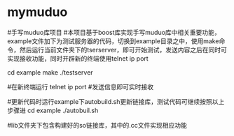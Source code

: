 # mymuduo
#手写muduo库项目
#本项目基于boost库实现手写muduo库中相关重要功能，example文件加下为测试服务器的代码，切换到example目录之中，使用make命令，然后运行当前文件夹下的tserserver，即可开始测试，发送内容之后在同时可实现接收功能，同时开辟新的终端使用telnet ip port


cd example
make 
./testserver

#在新终端运行
telnet ip port
#发送信息即可实时接收

#更新代码时运行example下autobuild.sh更新链接库，测试代码可继续按照以上步骤进
cd example
./autobuil.sh

#lib文件夹下包含构建好的so链接库，其中的.cc文件实现相应功能
